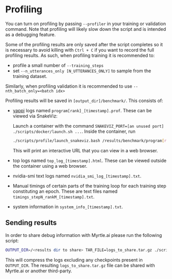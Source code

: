 # Profiling

You can turn on profiling by passing `--profiler` in your training or validation command. Note that profiling will likely slow down the script and is intended as a debugging feature.

Some of the profiling results are only saved after the script completes so it is necessary to avoid killing with `Ctrl + C` if you want to record the full profiling results.
As such, when profiling training it is recommended to:

- profile a small number of `--training_steps`
- set `--n_utterances_only [N_UTTERANCES_ONLY]` to sample from the training dataset.

Similarly, when profiling validation it is recommended to use `--nth_batch_only=<batch idx>`

Profiling results will be saved in `[output_dir]/benchmark/`. This consists of:

- [yappi](https://github.com/sumerc/yappi/tree/master) logs named `program[rank]_[timestamp].prof`. These can be viewed via SnakeViz:

  Launch a container with the command `SNAKEVIZ_PORT=[an unused port] ./scripts/docker/launch.sh ...`. Inside the container, run

  ```sh
  ./scripts/profile/launch_snakeviz.bash /results/benchmark/program[rank]_[timestamp].prof
  ```

  This will print an interactive URL that you can view in a web browser.

- top logs named `top_log_[timestamp].html`. These can be viewed outside the container using a web browser.

- nvidia-smi text logs named `nvidia_smi_log_[timestamp].txt`.

- Manual timings of certain parts of the training loop for each training step constituting an epoch. These are text files named `timings_stepN_rankM_[timestamp].txt`.

- system information in `system_info_[timestamp].txt`.

## Sending results

In order to share debug information with Myrtle.ai please run the following script:

```sh
OUTPUT_DIR=/<results dir to share> TAR_FILE=logs_to_share.tar.gz ./scripts/tar_logs_exclude_ckpts.bash
```

This will compress the logs excluding any checkpoints present in `OUTPUT_DIR`. The resulting `logs_to_share.tar.gz` file can be shared with Myrtle.ai or another third-party.
